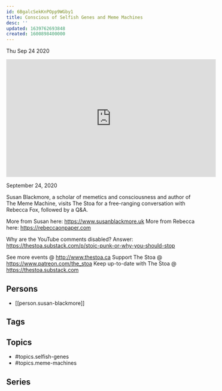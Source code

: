 ```yaml
---
id: 6BgalcSekKnPOpp9WGby1
title: Conscious of Selfish Genes and Meme Machines
desc: ''
updated: 1639762693848
created: 1600898400000
---
```





Thu Sep 24 2020

<iframe width="560" height="315" src="https://www.youtube.com/embed/IQp6-GIiJdQ" title="Conscious of Selfish Genes and Meme Machines w/ Susan Blackmore" frameborder="0" allow="accelerometer; autoplay; clipboard-write; encrypted-media; gyroscope; picture-in-picture" allowfullscreen ></iframe>

September 24, 2020

Susan Blackmore, a scholar of memetics and consciousness and author of The Meme Machine, visits The Stoa for a free-ranging conversation with Rebecca Fox, followed by a Q&A.

More from Susan here: https://www.susanblackmore.uk
More from Rebecca here: https://rebeccaonpaper.com

Why are the YouTube comments disabled? Answer: https://thestoa.substack.com/p/stoic-punk-or-why-you-should-stop

See more events @ http://www.thestoa.ca
Support The Stoa @ https://www.patreon.com/the_stoa
Keep up-to-date with The Stoa @ https://thestoa.substack.com

## Persons

- [[person.susan-blackmore]]

## Tags



## Topics

- #topics.selfish-genes
- #topics.meme-machines

## Series



